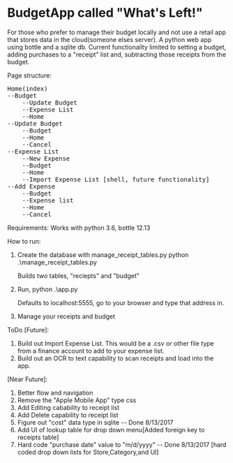 # BudgetApp called "What's Left!"
For those who prefer to manage their budget locally and not use a retail app that stores data in the cloud(someone elses server).
A python web app using bottle and a sqlite db. 
Current functionality limited to setting a budget, adding purchases to a "receipt" list and, subtracting those receipts from the budget. 

Page structure: 
<pre>
Home(index)
--Budget
	--Update Budget
	--Expense List
	--Home
--Update Budget
	--Budget
	--Home
	--Cancel
--Expense List
	--New Expense 
	--Budget 
	--Home 
	--Import Expense List [shell, future functionality]
--Add Expense
	--Budget 
	--Expense list
	--Home 
	--Cancel
</pre>

Requirements: 
Works with python 3.6, bottle 12.13

How to run: 
1. Create the database with manage_receipt_tables.py
	python .\manage_receipt_tables.py 
	
	Builds two tables, "reciepts" and "budget"

2. Run, python .\app.py

	Defaults to localhost:5555, go to your browser and type that address in. 

3. Manage your receipts and budget 

ToDo 
[Future]: 
1. Build out Import Expense List.  This would be a .csv or other file type from a finance account to add to your expense list. 
2. Build out an OCR to text capability to scan receipts and load into the app. 

[Near Future]:
1. Better flow and navigation
2. Remove the "Apple Mobile App" type css 
3. Add Editing cabability to receipt list 
4. Add Delete capability to receipt list
5. Figure out "cost" data type in sqlite -- Done 8/13/2017 
6. Add UI of lookup table for drop down menu[Added foreign key to receipts table]
7. Hard code "purchase date" value to "m/d/yyyy" -- Done 8/13/2017 [hard coded drop down lists for Store,Category,and UI]
